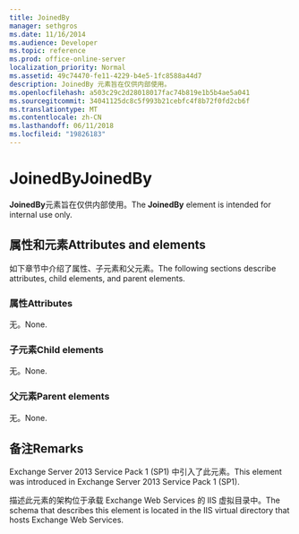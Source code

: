```yaml
---
title: JoinedBy
manager: sethgros
ms.date: 11/16/2014
ms.audience: Developer
ms.topic: reference
ms.prod: office-online-server
localization_priority: Normal
ms.assetid: 49c74470-fe11-4229-b4e5-1fc8588a44d7
description: JoinedBy 元素旨在仅供内部使用。
ms.openlocfilehash: a503c29c2d28018017fac74b819e1b5b4ae5a041
ms.sourcegitcommit: 34041125dc8c5f993b21cebfc4f8b72f0fd2cb6f
ms.translationtype: MT
ms.contentlocale: zh-CN
ms.lasthandoff: 06/11/2018
ms.locfileid: "19826183"
---
```

# <a name="joinedby"></a><span data-ttu-id="a8318-103">JoinedBy</span><span class="sxs-lookup"><span data-stu-id="a8318-103">JoinedBy</span></span>

<span data-ttu-id="a8318-104">**JoinedBy**元素旨在仅供内部使用。</span><span class="sxs-lookup"><span data-stu-id="a8318-104">The **JoinedBy** element is intended for internal use only.</span></span> 

## <a name="attributes-and-elements"></a><span data-ttu-id="a8318-105">属性和元素</span><span class="sxs-lookup"><span data-stu-id="a8318-105">Attributes and elements</span></span>

<span data-ttu-id="a8318-106">如下章节中介绍了属性、子元素和父元素。</span><span class="sxs-lookup"><span data-stu-id="a8318-106">The following sections describe attributes, child elements, and parent elements.</span></span>
  
### <a name="attributes"></a><span data-ttu-id="a8318-107">属性</span><span class="sxs-lookup"><span data-stu-id="a8318-107">Attributes</span></span>

<span data-ttu-id="a8318-108">无。</span><span class="sxs-lookup"><span data-stu-id="a8318-108">None.</span></span>
  
### <a name="child-elements"></a><span data-ttu-id="a8318-109">子元素</span><span class="sxs-lookup"><span data-stu-id="a8318-109">Child elements</span></span>

<span data-ttu-id="a8318-110">无。</span><span class="sxs-lookup"><span data-stu-id="a8318-110">None.</span></span>
  
### <a name="parent-elements"></a><span data-ttu-id="a8318-111">父元素</span><span class="sxs-lookup"><span data-stu-id="a8318-111">Parent elements</span></span>

<span data-ttu-id="a8318-112">无。</span><span class="sxs-lookup"><span data-stu-id="a8318-112">None.</span></span>
  
## <a name="remarks"></a><span data-ttu-id="a8318-113">备注</span><span class="sxs-lookup"><span data-stu-id="a8318-113">Remarks</span></span>

<span data-ttu-id="a8318-114">Exchange Server 2013 Service Pack 1 (SP1) 中引入了此元素。</span><span class="sxs-lookup"><span data-stu-id="a8318-114">This element was introduced in Exchange Server 2013 Service Pack 1 (SP1).</span></span>
  
<span data-ttu-id="a8318-115">描述此元素的架构位于承载 Exchange Web Services 的 IIS 虚拟目录中。</span><span class="sxs-lookup"><span data-stu-id="a8318-115">The schema that describes this element is located in the IIS virtual directory that hosts Exchange Web Services.</span></span>
  

